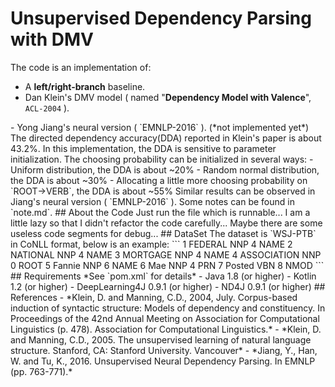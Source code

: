 # Unsupervised Dependency Parsing with DMV


The code is an implementation of:
- A **left/right-branch** baseline.
- Dan Klein's DMV model ( named "**Dependency Model with Valence**", `ACL-2004` ). 
<!--> - Yong Jiang's neural version ( `EMNLP-2016`  ). (*not implemented yet*)

The directed dependency accuracy(DDA) reported in Klein's paper is about 43.2%. In this implementation, the DDA is sensitive to parameter initialization.
The choosing probability can be initialized in several ways:
- Uniform distribution, the DDA is about ~20%
- Random normal distribution, the DDA is about ~30%
- Allocating a little more choosing probability on `ROOT->VERB`, the DDA is about ~55%
Similar results can be observed in Jiang's neural version ( `EMNLP-2016` ).

Some notes can be found in `note.md`.

## About the Code
Just run the file which is runnable...
I am a little lazy so that I didn't refactor the code carefully...
Maybe there are some useless code segments for debug...

## DataSet

The dataset is `WSJ-PTB` in CoNLL format, below is an example:
```
1	FEDERAL	NNP	4	NAME
2	NATIONAL	NNP	4	NAME
3	MORTGAGE	NNP	4	NAME
4	ASSOCIATION	NNP	0	ROOT
5	Fannie	NNP	6	NAME
6	Mae	NNP	4	PRN
7	Posted	VBN	8	NMOD
```

## Requirements
*See `pom.xml` for details*
- Java 1.8 (or higher)
- Kotlin 1.2 (or higher)
<!--> - DeepLearning4J 0.9.1 (or higher)
<!--> - ND4J 0.9.1 (or higher)

## References

- *Klein, D. and Manning, C.D., 2004, July. Corpus-based induction of syntactic structure: Models of dependency and constituency. In Proceedings of the 42nd Annual Meeting on Association for Computational Linguistics (p. 478). Association for Computational Linguistics.*
- *Klein, D. and Manning, C.D., 2005. The unsupervised learning of natural language structure. Stanford, CA: Stanford University.
 Vancouver*
- *Jiang, Y., Han, W. and Tu, K., 2016. Unsupervised Neural Dependency Parsing. In EMNLP (pp. 763-771).*